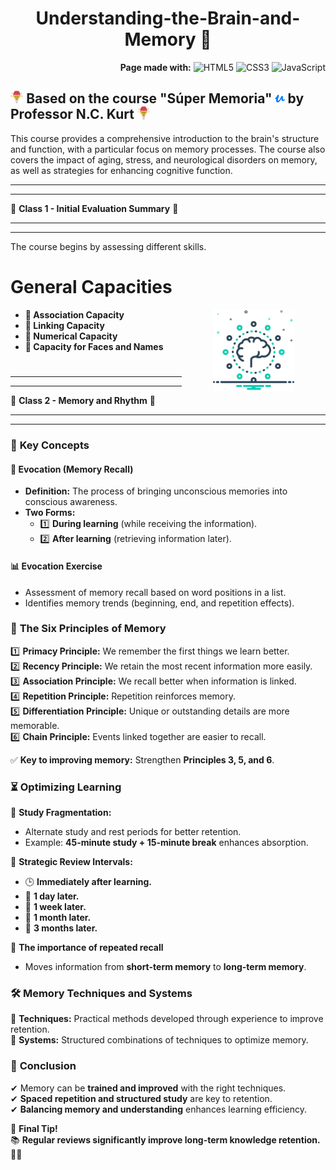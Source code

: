 
<h1 align="center">Understanding-the-Brain-and-Memory 💭</h1>

<div align="right">
<strong>Page made with:</strong>  
<img src="https://img.shields.io/badge/html5-%23E34F26.svg?style=for-the-badge&logo=html5&logoColor=white" alt="HTML5" width="7%">
<img src="https://img.shields.io/badge/css3-%231572B6.svg?style=for-the-badge&logo=css3&logoColor=white" alt="CSS3" width="6%">
<img src="https://img.shields.io/badge/javascript-%23323330.svg?style=for-the-badge&logo=javascript&logoColor=%23F7DF1E" alt="JavaScript" width="10%">
</div>


## <a href="https://www.udemy.com/user/nckurt/"><img src="brain.svg" alt="brain" width="4%"></a> Based on the course "Súper Memoria" <a href="https://www.udemy.com/user/nckurt/"><img src="udemy.svg" alt="brain" width="3%"></a> by Professor N.C. Kurt <a href="https://www.udemy.com/user/nckurt/"><img src="brain.svg" alt="brain" width="4%"></a>
This course provides a comprehensive introduction to the brain's structure and function, with a particular focus on memory processes. The course also covers the impact of aging, stress, and neurological disorders on memory, as well as strategies for enhancing cognitive function.

---
---

📌 **Class 1 - Initial Evaluation Summary** 🧠

---
---

The course begins by assessing different skills.

# General Capacities

<img align="right" width="130px" alt="Brain" hspace="50" src="brain (1).svg" />

- **🧩 Association Capacity**  
- **🔗 Linking Capacity**  
- **🔢 Numerical Capacity**  
- **👥 Capacity for Faces and Names**

#

---
---

📌 **Class 2 - Memory and Rhythm** 🧠

---
---

### 🔎 **Key Concepts**

#### 🧠 **Evocation (Memory Recall)**
- **Definition:** The process of bringing unconscious memories into conscious awareness.
- **Two Forms:**
  - 1️⃣ **During learning** (while receiving the information).  
  - 2️⃣ **After learning** (retrieving information later).

#### 📊 **Evocation Exercise**
- Assessment of memory recall based on word positions in a list.
- Identifies memory trends (beginning, end, and repetition effects).

### 📖 **The Six Principles of Memory**  

1️⃣ **Primacy Principle:** We remember the first things we learn better.  
2️⃣ **Recency Principle:** We retain the most recent information more easily.  
3️⃣ **Association Principle:** We recall better when information is linked.  
4️⃣ **Repetition Principle:** Repetition reinforces memory.  
5️⃣ **Differentiation Principle:** Unique or outstanding details are more memorable.  
6️⃣ **Chain Principle:** Events linked together are easier to recall.  

✅ **Key to improving memory:** Strengthen **Principles 3, 5, and 6**.

### ⏳ **Optimizing Learning**  

🔹 **Study Fragmentation:**  
   - Alternate study and rest periods for better retention.  
   - Example: **45-minute study + 15-minute break** enhances absorption.  

🔹 **Strategic Review Intervals:**  
   - 🕒 **Immediately after learning.**  
   - 📅 **1 day later.**  
   - 📅 **1 week later.**  
   - 📅 **1 month later.**  
   - 📅 **3 months later.**  

🔹 **The importance of repeated recall**  
   - Moves information from **short-term memory** to **long-term memory**.


### 🛠 **Memory Techniques and Systems**  

🔹 **Techniques:** Practical methods developed through experience to improve retention.  
🔹 **Systems:** Structured combinations of techniques to optimize memory.  


### 🎯 **Conclusion**  
✔ Memory can be **trained and improved** with the right techniques.  
✔ **Spaced repetition and structured study** are key to retention.  
✔ **Balancing memory and understanding** enhances learning efficiency.  


📢 **Final Tip!**  
📚 **Regular reviews significantly improve long-term knowledge retention.** 🔄✨


